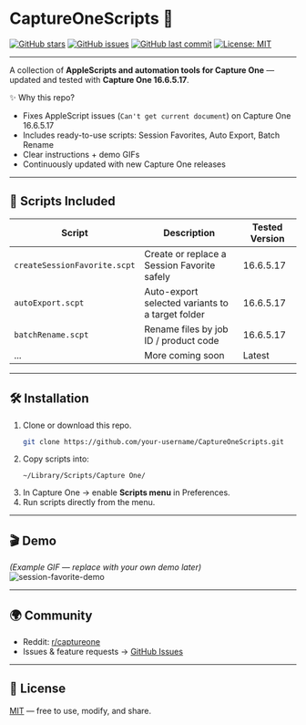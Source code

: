 # CaptureOneScripts 🚀

[![GitHub stars](https://img.shields.io/github/stars/your-username/CaptureOneScripts?style=flat-square)](https://github.com/your-username/CaptureOneScripts/stargazers)
[![GitHub issues](https://img.shields.io/github/issues/your-username/CaptureOneScripts?style=flat-square)](https://github.com/your-username/CaptureOneScripts/issues)
[![GitHub last commit](https://img.shields.io/github/last-commit/your-username/CaptureOneScripts?style=flat-square)](https://github.com/your-username/CaptureOneScripts/commits/main)
[![License: MIT](https://img.shields.io/badge/License-MIT-yellow.svg?style=flat-square)](LICENSE)

---

A collection of **AppleScripts and automation tools for Capture One** —  
updated and tested with **Capture One 16.6.5.17**.  

✨ Why this repo?  
- Fixes AppleScript issues (`Can't get current document`) on Capture One 16.6.5.17  
- Includes ready-to-use scripts: Session Favorites, Auto Export, Batch Rename  
- Clear instructions + demo GIFs  
- Continuously updated with new Capture One releases  

---

## 📖 Scripts Included
| Script | Description | Tested Version |
|--------|-------------|----------------|
| `createSessionFavorite.scpt` | Create or replace a Session Favorite safely | 16.6.5.17 |
| `autoExport.scpt` | Auto-export selected variants to a target folder | 16.6.5.17 |
| `batchRename.scpt` | Rename files by job ID / product code | 16.6.5.17 |
| ... | More coming soon | Latest |

---

## 🛠 Installation
1. Clone or download this repo.  
   ```bash
   git clone https://github.com/your-username/CaptureOneScripts.git
   ```
2. Copy scripts into:  
   ```
   ~/Library/Scripts/Capture One/
   ```
3. In Capture One → enable **Scripts menu** in Preferences.  
4. Run scripts directly from the menu.  

---

## 🎬 Demo
*(Example GIF — replace with your own demo later)*  
![session-favorite-demo](./assets/session-favorite-demo.gif)

---

## 🌍 Community
- Reddit: [r/captureone](https://www.reddit.com/r/captureone/)  
- Issues & feature requests → [GitHub Issues](../../issues)  

---

## 📜 License
[MIT](LICENSE) — free to use, modify, and share.

